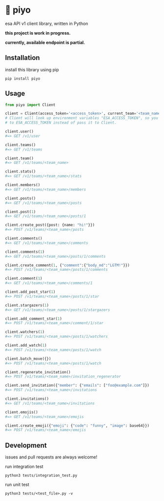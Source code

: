 # 🐣 piyo
esa API v1 client library, written in Python

**this project is work in progress.**

**currently,  available endpoint is partial.**

## Installation

install this library using pip
``` shell
pip install piyo
```

## Usage

``` python
from piyo import Client

client = Client(access_token='<access_token>', current_team='<team_name>')
# Client will look up environment variables "ESA_ACCESS_TOKEN", so you can set access token 
# to ESA_ACCESS_TOKEN instead of pass it to Client.

client.user()
#=> GET /v1/user

client.teams()
#=> GET /v1/teams

client.team()
#=> GET /v1/teams/<team_name>

client.stats()
#=> GET /v1/teams/<team_name>/stats

client.members()
#=> GET /v1/teams/<team_name>/members

client.posts()
#=> GET /v1/teams/<team_name>/posts

client.post(1)
#=> GET /v1/teams/<team_name>/posts/1

client.create_post({post: {name: "hi!"}})
#=> POST /v1/teams/<team_name>/posts

client.comments()
#=> GET /v1/teams/<team_name>/comments

client.comments(1)
#=> GET /v1/teams/<team_name>/posts/1/comments

client.create_comment(1, {"comment":{"body_md":"LGTM!"}})
#=> POST /v1/teams/<team_name>/posts/1/comments

client.comment(1)
#=> GET /v1/teams/<team_name>/comments/1

client.add_post_star(1)
#=> POST /v1/teams/<team_name>/posts/1/star

client.stargazers(1)
#=> GET /v1/teams/<team_name>/posts/1/stargazers

client.add_comment_star(1)
#=> POST /v1/teams/<team_name>/comment/1/star

client.watchers(1)
#=> POST /v1/teams/<team_name>/posts/1/watchers

client.add_watch(1)
#=> POST /v1/teams/<team_name>/posts/1/watch

client.batch_move({})
#=> POST /v1/teams/<team_name>/posts/1/watch

client.regenerate_invitation()
#=> POST /v1/teams/<team_name>/invitation_regenerator

client.send_invitation({"member": {"emails": ["foo@example.com"]})
#=> POST /v1/teams/<team_name>/invitations

client.invitations()
#=> GET /v1/teams/<team_name>/invitations

client.emojis()
#=> GET /v1/teams/<team_name>/emojis

client.create_emoji({"emoji": {"code": "funny", "image": base64}})
#=> POST /v1/teams/<team_name>/emojis

```

## Development

issues and pull requests are always welcome!

run integration test

``` shell
python3 tests/integration_test.py
```

run unit test

``` shell
python3 tests/<test_file>.py -v
```